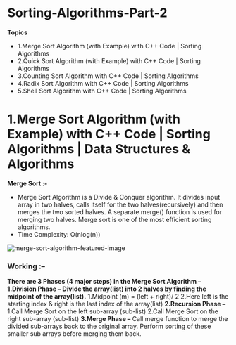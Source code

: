 # Sorting-Algorithms-Part-2
<b>Topics</b>
* 1.Merge Sort Algorithm (with Example) with C++ Code | Sorting Algorithms
* 2.Quick Sort Algorithm (with Example) with C++ Code | Sorting Algorithms 
* 3.Counting Sort Algorithm with C++ Code | Sorting Algorithms 
* 4.Radix Sort Algorithm with C++ Code | Sorting Algorithms 
* 5.Shell Sort Algorithm with C++ Code | Sorting Algorithms 
##
# 1.Merge Sort Algorithm (with Example) with C++ Code | Sorting Algorithms | Data Structures & Algorithms
<b>Merge Sort :-</b>
* Merge Sort Algorithm is a Divide & Conquer algorithm. It divides input array in two halves, calls itself for the two halves(recursively) and then merges the two sorted halves. A separate merge() function is used for merging two halves. Merge sort is one of the most efficient sorting algorithms.
* Time Complexity: O(nlog(n))

![merge-sort-algorithm-featured-image](https://user-images.githubusercontent.com/80576654/164886190-9339341f-d217-4e8c-913f-3765c1b384cd.jpg)


### Working :–
<b>There are 3 Phases (4 major steps) in the Merge Sort Algorithm –</b>
<b>1.Division Phase – Divide the array(list) into 2 halves by finding the midpoint of the array(list).</b>
     1.Midpoint (m) = (left + right)/ 2
     2.Here left is the starting index & right is the last index of the array(list)
<b>2.Recursion Phase –</b>
    1.Call Merge Sort on the left sub-array (sub-list)
    2.Call Merge Sort on the right sub-array (sub-list)
<b>3.Merge Phase –</b>
Call merge function to merge the divided sub-arrays back to the original array.
Perform sorting of these smaller sub arrays before merging them back.
